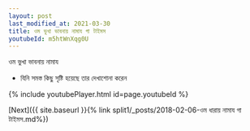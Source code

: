 ```yaml
---
layout: post
last_modified_at: 2021-03-30
title: ওম ভুখা ভাবনায় নামায গা টাইমস
youtubeId: m5htWnXqg0U
---
```

 
 
 ওম ভুখা ভাবনায় নামায  
 
 -  যিনি সমস্ত কিছু সৃষ্টি হয়েছে তার দেখাশোনা করেন 
 
  
 
  
 
 
 
 
 
 


{% include youtubePlayer.html id=page.youtubeId %}
 
[Next]({{ site.baseurl }}{% link  split1/_posts/2018-02-06-ওম ধারায় নামায গা টাইমস.md%})
 
